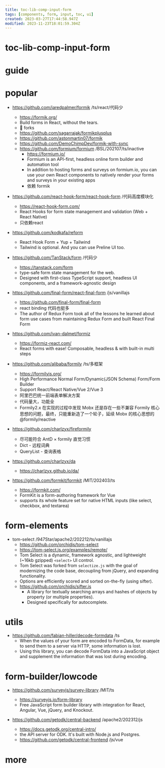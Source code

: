 ```yaml
---
title: toc-lib-comp-input-form
tags: [components, form, input, toc, ui]
created: 2023-03-27T17:44:58.947Z
modified: 2023-11-23T18:01:59.304Z
---
```


# toc-lib-comp-input-form

# guide

# popular
- https://github.com/jaredpalmer/formik /ts/react/代码少
  - https://formik.org/
  - Build forms in React, without the tears.
  - 🍴 forks
  - https://github.com/sagarrajak/formikplusplus
  - https://github.com/astonmartin07/formik
  - https://github.com/DemoChimpDev/formik-with-sync
  - https://github.com/formium/formium /BSL/202107/ts/inactive
    - https://formium.io/
    - Formium is an API-first, headless online form builder and automation tool
    - In addition to hosting forms and surveys on formium.io, you can use your own React components to natively render your forms and surveys in your existing apps 
    - 依赖 formik

- https://github.com/react-hook-form/react-hook-form /代码高度模块化
  - https://react-hook-form.com/
  - React Hooks for form state management and validation (Web + React Native)
  - 只依赖react
- https://github.com/kodkafa/reform
  - React Hook Form + Yup + Tailwind
  - Tailwind is optional. And you can use Preline UI too.

- https://github.com/TanStack/form /代码少
  - https://tanstack.com/form
  - type-safe form state management for the web.
  - Designed with first-class TypeScript support, headless UI components, and a framework-agnostic design

- https://github.com/final-form/react-final-form /js/vanillajs
  - https://github.com/final-form/final-form
  - react binding 代码也挺多
  -  The author of Redux Form took all of the lessons he learned about form use cases from maintaining Redux Form and built React Final Form

- https://github.com/ivan-dalmet/formiz
  - https://formiz-react.com/
  - React forms with ease! Composable, headless & with built-in multi steps

- https://github.com/alibaba/formily /ts/多框架
  - https://formilyjs.org/
  - High Performance Normal Form/Dynamic(JSON Schema) Form/Form Builder 
  - Support React/React Native/Vue 2/Vue 3
  - 阿里巴巴统一前端表单解决方案
  - 代码量大，功能全
  - Formily2.x 在实现的过程中发现 Mobx 还是存在一些不兼容 Formily 核心思想的问题，最终，只能重新造了一个轮子，延续 Mobx 的核心思想的 @formily/reactive
- https://github.com/charlzyx/fireformily
  - 尽可能符合 AntD × formily 直觉习惯
  - Dict - 远程词典
  - QueryList - 查询表格
- https://github.com/charlzyx/da
  - https://charlzyx.github.io/da/


- https://github.com/formkit/formkit /MIT/202403/ts
  - https://formkit.com/
  - FormKit is a form-authoring framework for Vue
  - supports its whole feature set for native HTML inputs (like select, checkbox, and textarea) 
# form-elements

- tom-select /947Star/apache2/202212/ts/vanillajs
  - https://github.com/orchidjs/tom-select
  - https://tom-select.js.org/examples/remote/
  - Tom Select is a dynamic, framework agnostic, and lightweight (~16kb gzipped) `<select>` UI control.
  - Tom Select was forked from `selectize.js` with the goal of modernizing the code base, decoupling from jQuery, and expanding functionality.
  - Options are efficiently scored and sorted on-the-fly (using sifter). 
  - https://github.com/orchidjs/sifter.js
    - A library for textually searching arrays and hashes of objects by property (or multiple properties). 
    - Designed specifically for autocomplete.

# utils

- https://github.com/fabian-hiller/decode-formdata /ts
  - When the values of your form are encoded to FormData, for example to send them to a server via HTTP, some information is lost. 
  - Using this library, you can decode FormData into a JavaScript object and supplement the information that was lost during encoding.
# form-builder/lowcode
- https://github.com/surveyjs/survey-library /MIT/ts
  - https://surveyjs.io/form-library
  - Free JavaScript form builder library with integration for React, Angular, Vue, jQuery, and Knockout.

- https://github.com/getodk/central-backend /apache2/202312/js
  - https://docs.getodk.org/central-intro/
  - the API server for ODK. It's built with Node.js and Postgres.
  - https://github.com/getodk/central-frontend /js/vue
# more

